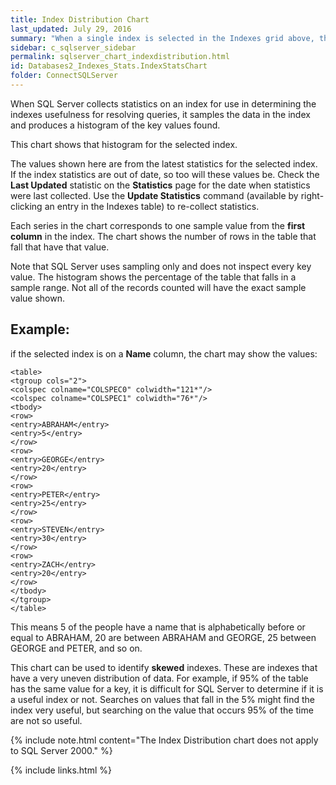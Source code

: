 ```yaml
---
title: Index Distribution Chart
last_updated: July 29, 2016
summary: "When a single index is selected in the Indexes grid above, the Index Distribution chart shows the index distribution histogram for the selected index."
sidebar: c_sqlserver_sidebar
permalink: sqlserver_chart_indexdistribution.html
id: Databases2_Indexes_Stats.IndexStatsChart
folder: ConnectSQLServer
---
```


When SQL Server collects statistics on an index for use in determining the indexes usefulness for resolving queries, it samples the data in the index and produces a histogram of the key values found.

This chart shows that histogram for the selected index.

The values shown here are from the latest statistics for the selected index. If the index statistics are out of date, so too will these values be. Check the **Last Updated** statistic on the **Statistics** page for the date when statistics were last collected. Use the **Update Statistics** command (available by right-clicking an entry in the Indexes table) to re-collect statistics.

Each series in the chart corresponds to one sample value from the **first column** in the index. The chart shows the number of rows in the table that fall that have that value.

Note that SQL Server uses sampling only and does not inspect every key value. The histogram shows the percentage of the table that falls in a sample range. Not all of the records counted will have the exact sample value shown.


## Example:

if the selected index is on a **Name** column, the chart may show the values:

```
<table>
<tgroup cols="2">
<colspec colname="COLSPEC0" colwidth="121*"/>
<colspec colname="COLSPEC1" colwidth="76*"/>
<tbody>
<row>
<entry>ABRAHAM</entry>
<entry>5</entry>
</row>
<row>
<entry>GEORGE</entry>
<entry>20</entry>
</row>
<row>
<entry>PETER</entry>
<entry>25</entry>
</row>
<row>
<entry>STEVEN</entry>
<entry>30</entry>
</row>
<row>
<entry>ZACH</entry>
<entry>20</entry>
</row>
</tbody>
</tgroup>
</table>
```

This means 5 of the people have a name that is alphabetically before or equal to ABRAHAM, 20 are between ABRAHAM and GEORGE, 25 between GEORGE and PETER, and so on.

This chart can be used to identify **skewed** indexes. These are indexes that have a very uneven distribution of data. For example, if 95% of the table has the same value for a key, it is difficult for SQL Server to determine if it is a useful index or not. Searches on values that fall in the 5% might find the index very useful, but searching on the value that occurs 95% of the time are not so useful.

{% include note.html content="The Index Distribution chart does not apply to SQL Server 2000." %}



{% include links.html %}
